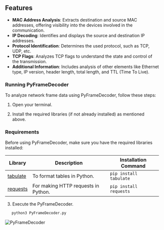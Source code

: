 ## Features

- **MAC Address Analysis**: Extracts destination and source MAC addresses, offering visibility into the devices involved in the communication.
- **IP Decoding**: Identifies and displays the source and destination IP addresses.
- **Protocol Identification**: Determines the used protocol, such as TCP, UDP, etc.
- **TCP Flags**: Analyzes TCP flags to understand the state and control of the transmission.
- **Additional Information**: Includes analysis of other elements like Ethernet type, IP version, header length, total length, and TTL (Time To Live).



### Running PyFrameDecoder

To analyze network frame data using PyFrameDecoder, follow these steps:

1. Open your terminal.

2. Install the required libraries (if not already installed) as mentioned above.

### Requirements
Before using PyFrameDecoder, make sure you have the required libraries installed:

| Library              | Description                                   | Installation Command         |
|----------------------|-----------------------------------------------|-----------------------------|
| [tabulate](https://pypi.org/project/tabulate/)   | To format tables in Python.                  | `pip install tabulate`      |
| [requests](https://pypi.org/project/requests/)   | For making HTTP requests in Python.          | `pip install requests`      |

3. Execute the PyFrameDecoder.

```bash
   python3 PyFrameDecoder.py
```

![PyFrameDecoder](https://img001.prntscr.com/file/img001/JlHhd7X1Q_ay5K8Rzwx4mA.png)
